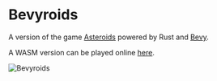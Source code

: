 # Bevyroids

A version of the game [Asteroids](https://en.wikipedia.org/wiki/Asteroids_(video_game)) powered
by Rust and [Bevy](https://bevyengine.org/).

A WASM version can be played online [here](https://reu.github.io/bevyroids/).

![Bevyroids](https://raw.githubusercontent.com/reu/bevyroids/master/.github/bevyroids.gif)
